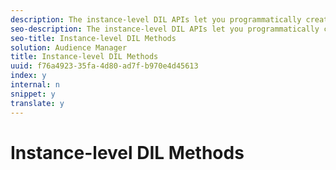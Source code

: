 ```yaml
---
description: The instance-level DIL APIs let you programmatically create and work with Audience Manager objects. The instance-level methods enhance API functionality established by the class-level methods.
seo-description: The instance-level DIL APIs let you programmatically create and work with Audience Manager objects. The instance-level methods enhance API functionality established by the class-level methods.
seo-title: Instance-level DIL Methods
solution: Audience Manager
title: Instance-level DIL Methods
uuid: f76a4923-35fa-4d80-ad7f-b970e4d45613
index: y
internal: n
snippet: y
translate: y
---
```


# Instance-level DIL Methods

